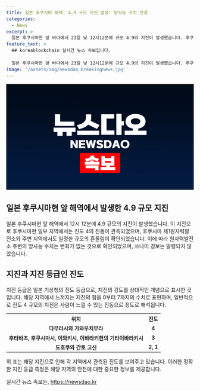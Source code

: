 ```yaml
---
title: 일본 후쿠시마 해역, 4.9 규모 지진 발생! 방사능 수치 안정
categories:
  - News
excerpt: >
  일본 후쿠시마현 앞 바다에서 23일 낮 12시12분에 규모 4.9의 지진이 발생했습니다. 후쿠시마현과 이바라키 등 지역에서 진도 3~4의 흔들림이 발생했지만, 원자력발전소 주변의 방사능 수치는 변화가 없었습니다. 쓰나미 경보는 발령되지 않았으며, 사람들의 느낌이나 주변 물체의 흔들림 정도를 수치로 나타내는 진도는 상대적인 개념으로 0부터 7까지 표시됩니다.
feature_text: >
  ## koreablockchain 실시간 뉴스 속보입니다.

  일본 후쿠시마현 앞 바다에서 23일 낮 12시12분에 규모 4.9의 지진이 발생했습니다. 후쿠시마현과 이바라키 등 지역에서 진도 3~4의 흔들림이 발생했지만, 원자력발전소 주변의 방사능 수치는 변화가 없었습니다. 쓰나미 경보는 발령되지 않았으며, 사람들의 느낌이나 주변 물체의 흔들림 정도를 수치로 나타내는 진도는 상대적인 개념으로 0부터 7까지 표시됩니다.
image: '/assets/img/newsdao_breakingnews.jpg'
---
```


<p><img src="/assets/img/newsdao_breakingnews.jpg" alt="koreablockchain 속보" /></p>

<h2 data-ke-size="size26">일본 후쿠시마현 앞 해역에서 발생한 4.9 규모 지진</h2>

<p data-ke-size="size16">일본 후쿠시마현 앞 해역에서 12시 12분에 4.9 규모의 지진이 발생했습니다. 이 지진으로 후쿠시마현 일부 지역에서는 진도 4의 진동이 관측되었으며, 후쿠시마 제1원자력발전소와 주변 지역에서도 일정한 규모의 흔들림이 확인되었습니다. 이에 따라 원자력발전소 주변의 방사능 수치는 변화가 없는 것으로 확인되었으며, 쓰나미 경보는 발령되지 않았습니다.</p>

<h2 data-ke-size="size26">지진과 지진 등급인 진도</h2>

<p data-ke-size="size16">지진 등급은 일본 기상청의 진도 등급으로, 지진의 강도를 상대적인 개념으로 표시한 것입니다. 해당 지역에서 느껴지는 지진의 힘을 0부터 7까지의 수치로 표현하며, 일반적으로 진도 4 규모의 지진은 사람이 느낄 수 있는 진동으로 정도로 해석됩니다.</p>

<table>
  <tr>
    <th>위치</th>
    <th>진도</th>
  </tr>
  <tr>
    <td style="text-align: center; height: 17px;"><b>다무라시와 가와우치무라</b></td>
    <td style="text-align: center; height: 17px;"><b>4</b></td>
  </tr>
  <tr>
    <td style="text-align: center; height: 17px;"><b>후타바초, 후쿠시마시, 이와키시, 이바라키현의 기타이바라키시</b></td>
    <td style="text-align: center; height: 17px;"><b>3</b></td>
  </tr>
  <tr>
    <td style="text-align: center; height: 17px;"><b>도호쿠와 간토 고신</b></td>
    <td style="text-align: center; height: 17px;"><b>2, 1</b></td>
  </tr>
</table>

<p data-ke-size="size16">위 표는 해당 지진으로 인해 각 지역에서 관측된 진도를 보여주고 있습니다. 이러한 정확한 지진 등급 측정은 해당 지역의 안전에 대한 중요한 정보를 제공합니다.</p>
실시간 뉴스 속보는, <a href="https://newsdao.kr" rel="dofollow">https://newsdao.kr</a>


